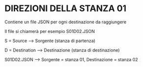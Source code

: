 # DIREZIONI DELLA STANZA 01

 Contiene un file JSON per ogni destinazione da raggiungere
 
 Il file si chiamerà per esempio S01D02.JSON

 S = Source --> Sorgente (stanza di partenza)
 
 D = Destination --> Destinazione (stanza di destinazione)
 
 S01D02.JSON --> Sorgente = stanza 01, Destinazione = stanza 02
